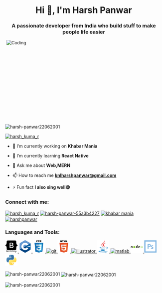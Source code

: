 
<h1 align="center">Hi 👋, I'm Harsh Panwar</h1>
<h3 align="center">A passionate developer from India who build stuff to make people life easier</h3>
<img align="right" alt="Coding" width="500" height="270" src="https://raw.githubusercontent.com/chiraag-kakar/chiraag-kakar/master/hadder.gif")

<p align="left"> <img src="https://komarev.com/ghpvc/?username=harsh-panwar22062001&label=Profile%20views&color=0e75b6&style=flat" alt="harsh-panwar22062001" /> </p>


<p align="left"> <a href="https://twitter.com/harsh_kuma_r" target="blank"><img src="https://img.shields.io/twitter/follow/harsh_kuma_r?logo=twitter&style=for-the-badge" alt="harsh_kuma_r" /></a> </p>

- 🔭 I’m currently working on **Khabar Mania**

- 🌱 I’m currently learning **React Native**

- 💬 Ask me about **Web,MERN**

- 📫 How to reach me **knlharshpanwar@gmail.com**

- ⚡ Fun fact **I also sing well😅**

<h3 align="left">Connect with me:</h3>
<p align="left">
<a href="https://twitter.com/harsh_kuma_r" target="blank"><img align="center" src="https://raw.githubusercontent.com/rahuldkjain/github-profile-readme-generator/master/src/images/icons/Social/twitter.svg" alt="harsh_kuma_r" height="30" width="40" /></a>
<a href="https://linkedin.com/in/harsh-panwar-55a3b4227" target="blank"><img align="center" src="https://raw.githubusercontent.com/rahuldkjain/github-profile-readme-generator/master/src/images/icons/Social/linked-in-alt.svg" alt="harsh-panwar-55a3b4227" height="30" width="40" /></a>
<a href="https://www.youtube.com/c/khabar mania" target="blank"><img align="center" src="https://raw.githubusercontent.com/rahuldkjain/github-profile-readme-generator/master/src/images/icons/Social/youtube.svg" alt="khabar mania" height="30" width="40" /></a>
<a href="https://www.leetcode.com/harshpanwar" target="blank"><img align="center" src="https://raw.githubusercontent.com/rahuldkjain/github-profile-readme-generator/master/src/images/icons/Social/leet-code.svg" alt="harshpanwar" height="30" width="40" /></a>
</p>

<h3 align="left">Languages and Tools:</h3>
<p align="left"> <a href="https://getbootstrap.com" target="_blank" rel="noreferrer"> <img src="https://raw.githubusercontent.com/devicons/devicon/master/icons/bootstrap/bootstrap-plain-wordmark.svg" alt="bootstrap" width="40" height="40"/> </a> <a href="https://www.w3schools.com/cpp/" target="_blank" rel="noreferrer"> <img src="https://raw.githubusercontent.com/devicons/devicon/master/icons/cplusplus/cplusplus-original.svg" alt="cplusplus" width="40" height="40"/> </a> <a href="https://www.w3schools.com/css/" target="_blank" rel="noreferrer"> <img src="https://raw.githubusercontent.com/devicons/devicon/master/icons/css3/css3-original-wordmark.svg" alt="css3" width="40" height="40"/> </a> <a href="https://git-scm.com/" target="_blank" rel="noreferrer"> <img src="https://www.vectorlogo.zone/logos/git-scm/git-scm-icon.svg" alt="git" width="40" height="40"/> </a> <a href="https://www.w3.org/html/" target="_blank" rel="noreferrer"> <img src="https://raw.githubusercontent.com/devicons/devicon/master/icons/html5/html5-original-wordmark.svg" alt="html5" width="40" height="40"/> </a> <a href="https://www.adobe.com/in/products/illustrator.html" target="_blank" rel="noreferrer"> <img src="https://www.vectorlogo.zone/logos/adobe_illustrator/adobe_illustrator-icon.svg" alt="illustrator" width="40" height="40"/> </a> <a href="https://www.java.com" target="_blank" rel="noreferrer"> <img src="https://raw.githubusercontent.com/devicons/devicon/master/icons/java/java-original.svg" alt="java" width="40" height="40"/> </a> <a href="https://www.mathworks.com/" target="_blank" rel="noreferrer"> <img src="https://upload.wikimedia.org/wikipedia/commons/2/21/Matlab_Logo.png" alt="matlab" width="40" height="40"/> </a> <a href="https://nodejs.org" target="_blank" rel="noreferrer"> <img src="https://raw.githubusercontent.com/devicons/devicon/master/icons/nodejs/nodejs-original-wordmark.svg" alt="nodejs" width="40" height="40"/> </a> <a href="https://www.photoshop.com/en" target="_blank" rel="noreferrer"> <img src="https://raw.githubusercontent.com/devicons/devicon/master/icons/photoshop/photoshop-line.svg" alt="photoshop" width="40" height="40"/> </a> <a href="https://www.python.org" target="_blank" rel="noreferrer"> <img src="https://raw.githubusercontent.com/devicons/devicon/master/icons/python/python-original.svg" alt="python" width="40" height="40"/> </a> </p>

<p><img align="left" src="https://github-readme-stats.vercel.app/api/top-langs?username=harsh-panwar22062001&show_icons=true&locale=en&layout=compact" alt="harsh-panwar22062001" /></p>

<p>&nbsp;<img align="center" src="https://github-readme-stats.vercel.app/api?username=harsh-panwar22062001&show_icons=true&locale=en" alt="harsh-panwar22062001" /></p>

<p><img align="center" src="https://github-readme-streak-stats.herokuapp.com/?user=harsh-panwar22062001&" alt="harsh-panwar22062001" /></p>
